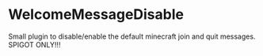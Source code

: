 # WelcomeMessageDisable
Small plugin to disable/enable the default minecraft join and quit messages. SPIGOT ONLY!!!

